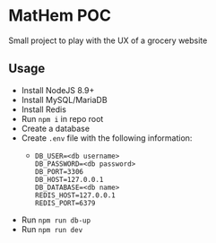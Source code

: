# MatHem POC

Small project to play with the UX of a grocery website

## Usage

- Install NodeJS 8.9+
- Install MySQL/MariaDB
- Install Redis
- Run `npm i` in repo root
- Create a database
- Create `.env` file with the following information:
  - ```
    DB_USER=<db username>
    DB_PASSWORD=<db password>
    DB_PORT=3306
    DB_HOST=127.0.0.1
    DB_DATABASE=<db name>
    REDIS_HOST=127.0.0.1
    REDIS_PORT=6379
    ```
- Run `npm run db-up`
- Run `npm run dev`
